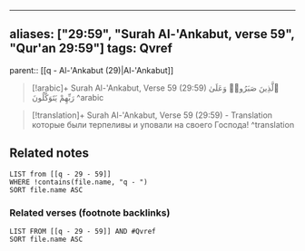 
---
aliases: ["29:59", "Surah Al-'Ankabut, verse 59", "Qur'an 29:59"]
tags: Qvref
---

parent:: [[q - Al-'Ankabut (29)|Al-'Ankabut]]

> [!arabic]+ Surah Al-'Ankabut, Verse 59 (29:59)
> <span class="quran-arabic">ٱلَّذِينَ صَبَرُوا۟ وَعَلَىٰ رَبِّهِمْ يَتَوَكَّلُونَ</span>
^arabic

> [!translation]+ Surah Al-'Ankabut, Verse 59 (29:59) - Translation
> которые были терпеливы и уповали на своего Господа!
^translation



## Related notes
```dataview
LIST from [[q - 29 - 59]]
WHERE !contains(file.name, "q - ")
SORT file.name ASC
```

### Related verses (footnote backlinks)
```dataview
LIST FROM [[q - 29 - 59]] AND #Qvref
SORT file.name ASC
```

